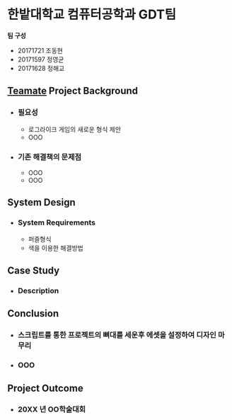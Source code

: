# 한밭대학교 컴퓨터공학과 GDT팀

**팀 구성**
- 20171721 조동현 
- 20171597 정영균
- 20171628 정해교

## <u>Teamate</u> Project Background
- ### 필요성
  - 로그라이크 게임의 새로운 형식 제안
  - OOO
- ### 기존 해결책의 문제점
  - OOO
  - OOO
  
## System Design
  - ### System Requirements
    - 퍼즐형식
    - 색을 이용한 해결방법
    
## Case Study
  - ### Description
  
  
## Conclusion
  - ### 스크립트를 통한 프로젝트의 뼈대를 세운후 에셋을 설정하여 디자인 마무리 
  - ### OOO
  
## Project Outcome
- ### 20XX 년 OO학술대회 
